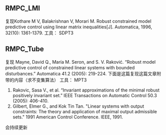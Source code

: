 ## RMPC_LMI 
复现Kothare M V, Balakrishnan V, Morari M. Robust constrained model predictive control using linear matrix inequalities[J]. Automatica, 1996, 32(10): 1361-1379.
工具： SDPT3
## RMPC_Tube
复现 Mayne, David Q., María M. Seron, and S. V. Raković. “Robust model predictive control of constrained linear systems with bounded disturbances.” Automatica 41.2 (2005): 219-224. 下面是这篇复现这篇文章附带的内容（求不变集算法） 工具： MPT3

1. Rakovic, Sasa V., et al. “Invariant approximations of the minimal robust positively invariant set.” IEEE Transactions on Automatic Control 50.3 (2005): 406-410.
2. Gilbert, Elmer G., and Kok Tin Tan. "Linear systems with output constraints: The theory and application of maximal output admissible sets." 1991 American Control Conference. IEEE, 1991.

会持续更新